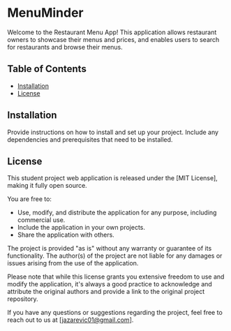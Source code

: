 # MenuMinder

Welcome to the Restaurant Menu App! This application allows restaurant owners to showcase their menus and prices, and enables users to search for restaurants and browse their menus.

## Table of Contents

- [Installation](#installation)
- [License](#license)

## Installation

Provide instructions on how to install and set up your project. Include any dependencies and prerequisites that need to be installed.

## License

This student project web application is released under the [MIT License], making it fully open source.

You are free to:

- Use, modify, and distribute the application for any purpose, including commercial use.
- Include the application in your own projects.
- Share the application with others.

The project is provided "as is" without any warranty or guarantee of its functionality. The author(s) of the project are not liable for any damages or issues arising from the use of the application.

Please note that while this license grants you extensive freedom to use and modify the application, it's always a good practice to acknowledge and attribute the original authors and provide a link to the original project repository.

If you have any questions or suggestions regarding the project, feel free to reach out to us at [jazarevic01@gmail.com].
